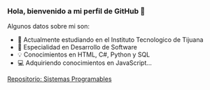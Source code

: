 
### Hola, bienvenido a mi perfil de GitHub 👋

Algunos datos sobre mi son:

- 🌱 Actualmente estudiando en el Instituto Tecnologico de Tijuana
- 🔭 Especialidad en Desarrollo de Software
- 💡  Conocimientos en HTML, C#, Python y SQL
- 💻 Adquiriendo conocimientos en JavaScript...

[Repositorio: Sistemas Programables](https://github.com/RogelioCR311/Sistemas-Programables)
